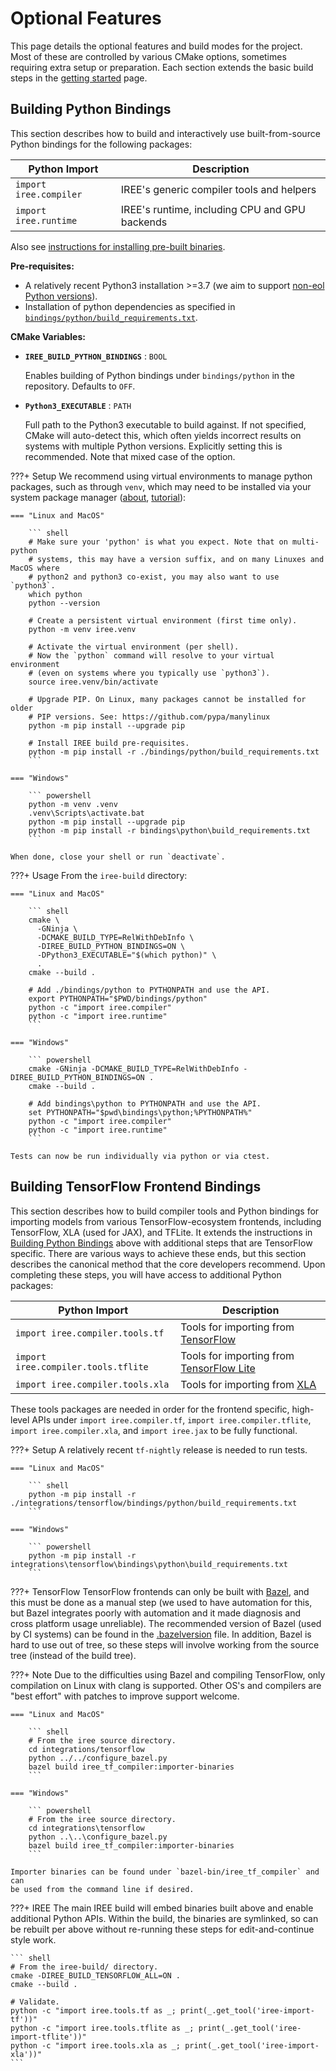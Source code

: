 # Optional Features

This page details the optional features and build modes for the project.
Most of these are controlled by various CMake options, sometimes requiring
extra setup or preparation. Each section extends the basic build steps
in the [getting started](./getting-started.md) page.

## Building Python Bindings

This section describes how to build and interactively use built-from-source
Python bindings for the following packages:

| Python Import             | Description                                                                 |
|------------------------------|-----------------------------------------------------------------------------|
| `import iree.compiler`     | IREE's generic compiler tools and helpers                                   |
| `import iree.runtime`      | IREE's runtime, including CPU and GPU backends                              |

Also see [instructions for installing pre-built binaries](../bindings/python.md).

**Pre-requisites:**

* A relatively recent Python3 installation >=3.7 (we aim to support
  [non-eol Python versions](https://endoflife.date/python)).
* Installation of python dependencies as specified in
  [`bindings/python/build_requirements.txt`](https://github.com/google/iree/blob/main/bindings/python/build_requirements.txt).

**CMake Variables:**

* **`IREE_BUILD_PYTHON_BINDINGS`** : `BOOL`

    Enables building of Python bindings under `bindings/python` in the repository.
    Defaults to `OFF`.

* **`Python3_EXECUTABLE`** : `PATH`

    Full path to the Python3 executable to build against. If not specified, CMake
    will auto-detect this, which often yields incorrect results on systems
    with multiple Python versions. Explicitly setting this is recommended.
    Note that mixed case of the option.

???+ Setup
    We recommend using virtual environments to manage python packages, such
    as through `venv`, which may need to be installed via your system
    package manager ([about](https://docs.python.org/3/library/venv.html),
    [tutorial](https://docs.python.org/3/tutorial/venv.html)):

    === "Linux and MacOS"

        ``` shell
        # Make sure your 'python' is what you expect. Note that on multi-python
        # systems, this may have a version suffix, and on many Linuxes and MacOS where
        # python2 and python3 co-exist, you may also want to use `python3`.
        which python
        python --version

        # Create a persistent virtual environment (first time only).
        python -m venv iree.venv

        # Activate the virtual environment (per shell).
        # Now the `python` command will resolve to your virtual environment
        # (even on systems where you typically use `python3`).
        source iree.venv/bin/activate

        # Upgrade PIP. On Linux, many packages cannot be installed for older
        # PIP versions. See: https://github.com/pypa/manylinux
        python -m pip install --upgrade pip

        # Install IREE build pre-requisites.
        python -m pip install -r ./bindings/python/build_requirements.txt
        ```

    === "Windows"

        ``` powershell
        python -m venv .venv
        .venv\Scripts\activate.bat
        python -m pip install --upgrade pip
        python -m pip install -r bindings\python\build_requirements.txt
        ```

    When done, close your shell or run `deactivate`.

???+ Usage
    From the `iree-build` directory:

    === "Linux and MacOS"

        ``` shell
        cmake \
          -GNinja \
          -DCMAKE_BUILD_TYPE=RelWithDebInfo \
          -DIREE_BUILD_PYTHON_BINDINGS=ON \
          -DPython3_EXECUTABLE="$(which python)" \
          .
        cmake --build .

        # Add ./bindings/python to PYTHONPATH and use the API.
        export PYTHONPATH="$PWD/bindings/python"
        python -c "import iree.compiler"
        python -c "import iree.runtime"
        ```

    === "Windows"

        ``` powershell
        cmake -GNinja -DCMAKE_BUILD_TYPE=RelWithDebInfo -DIREE_BUILD_PYTHON_BINDINGS=ON .
        cmake --build .

        # Add bindings\python to PYTHONPATH and use the API.
        set PYTHONPATH="$pwd\bindings\python;%PYTHONPATH%"
        python -c "import iree.compiler"
        python -c "import iree.runtime"
        ```

    Tests can now be run individually via python or via ctest.


## Building TensorFlow Frontend Bindings

This section describes how to build compiler tools and Python bindings for
importing models from various TensorFlow-ecosystem frontends, including
TensorFlow, XLA (used for JAX), and TFLite. It extends the instructions in
[Building Python Bindings](#building-python-bindings) above with additional
steps that are TensorFlow specific. There are various ways to achieve these
ends, but this section describes the canonical method that the core
developers recommend. Upon completing these steps, you will have access to
additional Python packages:

| Python Import             | Description                                                                 |
|------------------------------|-----------------------------------------------------------------------------|
| `import iree.compiler.tools.tf`     | Tools for importing from [TensorFlow](https://www.tensorflow.org/)          |
| `import iree.compiler.tools.tflite` | Tools for importing from [TensorFlow Lite](https://www.tensorflow.org/lite) |
| `import iree.compiler.tools.xla`    | Tools for importing from [XLA](https://www.tensorflow.org/xla)              |

These tools packages are needed in order for the frontend specific, high-level
APIs under `import iree.compiler.tf`, `import iree.compiler.tflite`,
`import iree.compiler.xla`, and `import iree.jax` to be fully functional.

???+ Setup
    A relatively recent `tf-nightly` release is needed to run tests.

    === "Linux and MacOS"

        ``` shell
        python -m pip install -r ./integrations/tensorflow/bindings/python/build_requirements.txt
        ```

    === "Windows"

        ``` powershell
        python -m pip install -r integrations\tensorflow\bindings\python\build_requirements.txt
        ```

???+ TensorFlow
    TensorFlow frontends can only be built with [Bazel](https://bazel.build/),
    and this must be done as a manual step (we used to have automation for this,
    but Bazel integrates poorly with automation and it made diagnosis and cross
    platform usage unreliable). The recommended version of Bazel (used by CI
    systems) can be found in the
    [.bazelversion](https://github.com/google/iree/blob/main/.bazelversion)
    file. In addition, Bazel is hard to use out of tree, so these steps will
    involve working from the source tree (instead of the build tree).

???+ Note
    Due to the difficulties using Bazel and compiling TensorFlow, only
    compilation on Linux with clang is supported. Other OS's and compilers are
    "best effort" with patches to improve support welcome.

    === "Linux and MacOS"

        ``` shell
        # From the iree source directory.
        cd integrations/tensorflow
        python ../../configure_bazel.py
        bazel build iree_tf_compiler:importer-binaries
        ```

    === "Windows"

        ``` powershell
        # From the iree source directory.
        cd integrations\tensorflow
        python ..\..\configure_bazel.py
        bazel build iree_tf_compiler:importer-binaries
        ```

    Importer binaries can be found under `bazel-bin/iree_tf_compiler` and can
    be used from the command line if desired.

???+ IREE
    The main IREE build will embed binaries built above and enable additional
    Python APIs. Within the build, the binaries are symlinked, so can be
    rebuilt per above without re-running these steps for edit-and-continue
    style work.

    ``` shell
    # From the iree-build/ directory.
    cmake -DIREE_BUILD_TENSORFLOW_ALL=ON .
    cmake --build .

    # Validate.
    python -c "import iree.tools.tf as _; print(_.get_tool('iree-import-tf'))"
    python -c "import iree.tools.tflite as _; print(_.get_tool('iree-import-tflite'))"
    python -c "import iree.tools.xla as _; print(_.get_tool('iree-import-xla'))"
    ```
